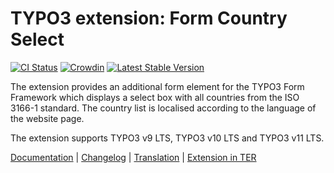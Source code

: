 # TYPO3 extension: Form Country Select

[![CI Status](https://github.com/brotkrueml/form-country-select/workflows/CI/badge.svg?branch=master)](https://github.com/brotkrueml/form-country-select/actions?query=workflow%3ACI)
[![Crowdin](https://badges.crowdin.net/typo3-extension-formcountryselect/localized.svg)](https://crowdin.com/project/typo3-extension-formcountryselect)
[![Latest Stable Version](https://poser.pugx.org/brotkrueml/form-country-select/v/stable)](https://packagist.org/packages/brotkrueml/form-country-select)

The extension provides an additional form element for the TYPO3 Form
Framework which displays a select box with all countries from the ISO
3166-1 standard. The country list is localised according to the language
of the website page.

The extension supports TYPO3 v9 LTS, TYPO3 v10 LTS and TYPO3 v11 LTS.

[Documentation](https://docs.typo3.org/p/brotkrueml/form-country-select/master/en-us/) |
[Changelog](https://github.com/brotkrueml/form-country-select/blob/master/CHANGELOG.md) |
[Translation](https://crowdin.com/project/typo3-extension-formcountryselect) |
[Extension in TER](https://extensions.typo3.org/extension/form_country_select/)
